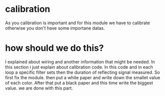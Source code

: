 # calibration
As you calibration is important and for this module we have to calibrate otherwise you don't have some importane datas.

# how should we do this?
I explained about wiring and another information that might be needed. In this section i just explain about calibration code.
In this code and in each loop a specific filter sets then the duration of reflecting signal measured.
So first fix the module. then put a white paper and write down the smallet value of each color. After that put a black paper and this time write the biggest value.
we are done with this part.